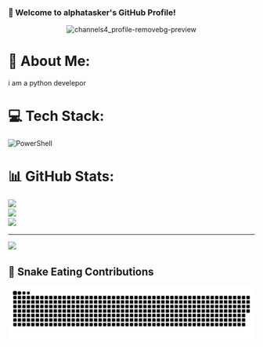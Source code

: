 ### **🌟 Welcome to alphatasker's GitHub Profile!**  

<div align="center">

  ![channels4_profile-removebg-preview](https://github.com/user-attachments/assets/8fa18f2c-c23f-4f14-93ff-39f6b2cfce8b)
</div>

# 💫 About Me:
i am a python develepor


# 💻 Tech Stack:
![PowerShell](https://img.shields.io/badge/PowerShell-%235391FE.svg?style=for-the-badge&logo=powershell&logoColor=white)
# 📊 GitHub Stats:
![](https://github-readme-stats.vercel.app/api?username=alphatasker&theme=dark&hide_border=false&include_all_commits=false&count_private=false)<br/>
![](https://nirzak-streak-stats.vercel.app/?user=alphatasker&theme=dark&hide_border=false)<br/>
![](https://github-readme-stats.vercel.app/api/top-langs/?username=alphatasker&theme=dark&hide_border=false&include_all_commits=false&count_private=false&layout=compact)

---
[![](https://visitcount.itsvg.in/api?id=alphatasker&icon=0&color=0)](https://visitcount.itsvg.in)

<!-- Proudly created with GPRM ( https://gprm.itsvg.in ) -->

## 🐍 **Snake Eating Contributions**
<div align="center">

  ![Snake animation](https://github.com/alphatasker/alphatasker/blob/output/github-snake-dark.svg)
</div>

